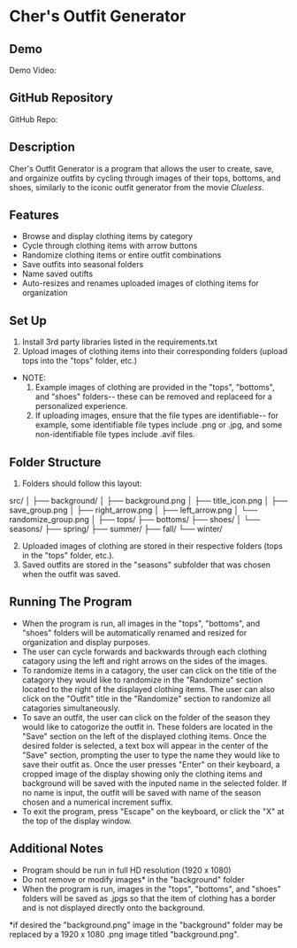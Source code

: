 # Cher's Outfit Generator

## Demo
Demo Video: <URL>

## GitHub Repository
GitHub Repo: <URL>

## Description
Cher's Outfit Generator is a program that allows the user to create, save, and 
orgainize outfits by cycling through images of their tops, bottoms, and shoes, 
similarly to the iconic outfit generator from the movie *Clueless*. 

## Features
- Browse and display clothing items by category
- Cycle through clothing items with arrow buttons
- Randomize clothing items or entire outfit combinations
- Save outfits into seasonal folders
- Name saved outifts
- Auto-resizes and renames uploaded images of clothing items for organization

## Set Up
1. Install 3rd party libraries listed in the requirements.txt
2. Upload images of clothing items into their corresponding folders (upload
   tops into the "tops" folder, etc.)
- NOTE: 
    1. Example images of clothing are provided in the "tops", "bottoms", and 
       "shoes" folders-- these can be removed and replaceed for a personalized 
       experience.
    2. If uploading images, ensure that the file types are identifiable--
       for example, some identifiable file types include .png or .jpg, and some
       non-identifiable file types include .avif files.

## Folder Structure
1. Folders should follow this layout:

src/
│
├── background/
│   ├── background.png
│   ├── title_icon.png
│   ├── save_group.png
│   ├── right_arrow.png
│   ├── left_arrow.png
│   └── randomize_group.png
│
├── tops/
├── bottoms/
├── shoes/
│
└── seasons/
    ├── spring/
    ├── summer/
    ├── fall/
    └── winter/

2. Uploaded images of clothing are stored in their respective folders (tops in 
   the "tops" folder, etc.).
3. Saved outfits are stored in the "seasons" subfolder that was chosen when the
   outfit was saved.

## Running The Program
- When the program is run, all images in the "tops", "bottoms", and "shoes" 
  folders will be automatically renamed and resized for organization and 
  display purposes.
- The user can cycle forwards and backwards through each clothing catagory 
  using the left and right arrows on the sides of the images.
- To randomize items in a catagory, the user can click on the title of the
  catagory they would like to randomize in the "Randomize" section located to
  the right of the displayed clothing items. The user can also click on the 
  "Outfit" title in the "Randomize" section to randomize all catagories 
  simultaneously.
- To save an outfit, the user can click on the folder of the season they would
  like to catogorize the outfit in. These folders are located in the "Save" 
  section on the left of the displayed clothing items. Once the desired folder
  is selected, a text box will appear in the center of the "Save" section, 
  prompting the user to type the name they would like to save their outfit as.
  Once the user presses "Enter" on their keyboard, a cropped image of the 
  display showing only the clothing items and background will be saved with the 
  inputed name in the selected folder. If no name is input, the outfit will be 
  saved with name of the season chosen and a numerical increment suffix.
- To exit the program, press "Escape" on the keyboard, or click the "X" at the
  top of the display window.

## Additional Notes
- Program should be run in full HD resolution (1920 x 1080)
- Do not remove or modify images* in the "background" folder
- When the program is run, images in the "tops", "bottoms", and "shoes" folders
  will be saved as .jpgs so that the item of clothing has a border and is not 
  displayed directly onto the background.

*if desired the "background.png" image in the "background" folder may be 
replaced by a 1920 x 1080 .png image titled "background.png".